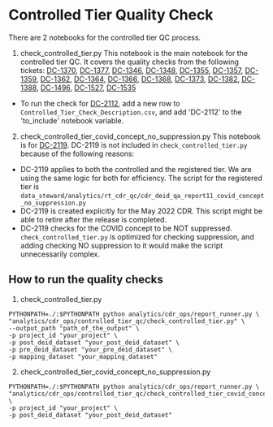 # Controlled Tier Quality Check
There are 2 notebooks for the controlled tier QC process.

1. check_controlled_tier.py
This notebook is the main notebook for the controlled tier QC. It covers the quality checks from the following tickets:
[DC-1370](https://precisionmedicineinitiative.atlassian.net/browse/DC-1370), [DC-1377](https://precisionmedicineinitiative.atlassian.net/browse/DC-1377), [DC-1346](https://precisionmedicineinitiative.atlassian.net/browse/DC-1346), [DC-1348](https://precisionmedicineinitiative.atlassian.net/browse/DC-1348), [DC-1355](https://precisionmedicineinitiative.atlassian.net/browse/DC-1355), [DC-1357](https://precisionmedicineinitiative.atlassian.net/browse/DC-1357), [DC-1359](https://precisionmedicineinitiative.atlassian.net/browse/DC-1359), [DC-1362](https://precisionmedicineinitiative.atlassian.net/browse/DC-1362), [DC-1364](https://precisionmedicineinitiative.atlassian.net/browse/DC-1364), [DC-1366](https://precisionmedicineinitiative.atlassian.net/browse/DC-1366), 
[DC-1368](https://precisionmedicineinitiative.atlassian.net/browse/DC-1368), [DC-1373](https://precisionmedicineinitiative.atlassian.net/browse/DC-1373), [DC-1382](https://precisionmedicineinitiative.atlassian.net/browse/DC-1382), [DC-1388](https://precisionmedicineinitiative.atlassian.net/browse/DC-1388), [DC-1496](https://precisionmedicineinitiative.atlassian.net/browse/DC-1496), [DC-1527](https://precisionmedicineinitiative.atlassian.net/browse/DC-1527), [DC-1535](https://precisionmedicineinitiative.atlassian.net/browse/DC-1535)
  
- To run the check for [DC-2112](https://precisionmedicineinitiative.atlassian.net/browse/DC-2112), add a new row to `Controlled_Tier_Check_Description.csv`, and add 'DC-2112' to the 'to_include' notebook variable. 
  
2. check_controlled_tier_covid_concept_no_suppression.py
This notebook is for [DC-2119](https://precisionmedicineinitiative.atlassian.net/browse/DC-2119). DC-2119 is not included in `check_controlled_tier.py` because of the following reasons:
- DC-2119 applies to both the controlled and the registered tier. We are using the same logic for both for efficiency. The script for the registered tier is `data_steward/analytics/rt_cdr_qc/cdr_deid_qa_report11_covid_concept_no_suppression.py`
- DC-2119 is created explicitly for the May 2022 CDR. This script might be able to retire after the release is completed.
- DC-2119 checks for the COVID concept to be NOT suppressed. `check_controlled_tier.py` is optimized for checking suppression, and adding checking NO suppression to it would make the script unnecessarily complex.
  
  
## How to run the quality checks
1. check_controlled_tier.py
```
PYTHONPATH=./:$PYTHONPATH python analytics/cdr_ops/report_runner.py \
"analytics/cdr_ops/controlled_tier_qc/check_controlled_tier.py" \
--output_path "path_of_the_output" \
-p project_id "your_project" \
-p post_deid_dataset "your_post_deid_dataset" \
-p pre_deid_dataset "your_pre_deid_dataset" \
-p mapping_dataset "your_mapping_dataset"
```
  

2. check_controlled_tier_covid_concept_no_suppression.py
```
PYTHONPATH=./:$PYTHONPATH python analytics/cdr_ops/report_runner.py \
"analytics/cdr_ops/controlled_tier_qc/check_controlled_tier_covid_concept_no_suppression.py" \
-p project_id "your_project" \
-p post_deid_dataset "your_post_deid_dataset"
```
